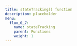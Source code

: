 ```yaml
---
title: stateTracking() function
description: placeholder
menu:
  flux_0_7:
    name: stateTracking
    parent: Functions
    weight: 1
---
```

